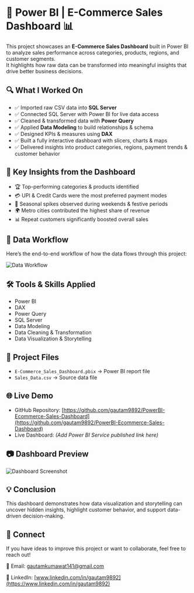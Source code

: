 # 🛒 Power BI | E-Commerce Sales Dashboard 📊

This project showcases an **E-Commerce Sales Dashboard** built in Power BI to analyze sales performance across categories, products, regions, and customer segments.  
It highlights how raw data can be transformed into meaningful insights that drive better business decisions.  



## 🔍 What I Worked On
- ✅ Imported raw CSV data into **SQL Server**  
- ✅ Connected SQL Server with Power BI for live data access  
- ✅ Cleaned & transformed data with **Power Query**  
- ✅ Applied **Data Modeling** to build relationships & schema  
- ✅ Designed KPIs & measures using **DAX**  
- ✅ Built a fully interactive dashboard with slicers, charts & maps  
- ✅ Delivered insights into product categories, regions, payment trends & customer behavior  



## 📌 Key Insights from the Dashboard
- 🏆 Top-performing categories & products identified  
- 💳 UPI & Credit Cards were the most preferred payment modes  
- 📆 Seasonal spikes observed during weekends & festive periods  
- 🌍 Metro cities contributed the highest share of revenue  
- 📊 Repeat customers significantly boosted overall sales  



## 🔄 Data Workflow

Here’s the end-to-end workflow of how the data flows through this project:  

![Data Workflow](assets/ecommerce_data_workflow_dark.png)



## 🛠️ Tools & Skills Applied
- Power BI  
- DAX  
- Power Query  
- SQL Server  
- Data Modeling  
- Data Cleaning & Transformation  
- Data Visualization & Storytelling  



## 📂 Project Files
- `E-Commerce_Sales_Dashboard.pbix` → Power BI report file  
- `Sales_Data.csv` → Source data file  



## 🌐 Live Demo
- GitHub Repository: [https://github.com/gautam9892/PowerBI-Ecommerce-Sales-Dashboard](https://github.com/gautam9892/PowerBI-Ecommerce-Sales-Dashboard)  
- Live Dashboard: *(Add Power BI Service published link here)*  



## 📷 Dashboard Preview
![Dashboard Screenshot](assets/dashboard-preview.png)  



## 💡 Conclusion
This dashboard demonstrates how data visualization and storytelling can uncover hidden insights, highlight customer behavior, and support data-driven decision-making.  



## 🔗 Connect 
If you have ideas to improve this project or want to collaborate, feel free to reach out!

📧 Email: [gautamkumawat141@gmail.com](mailto:gautamkumawat141@gmail.com)  

🔗 LinkedIn: [www.linkedin.com/in/gautam9892](https://www.linkedin.com/in/gautam9892)  

